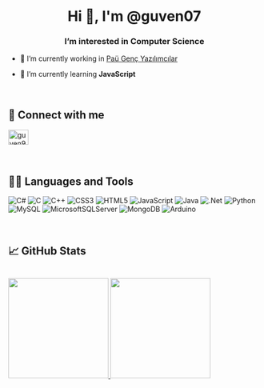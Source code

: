 <h1 align="center">Hi 👋, I'm @guven07</h1>
<h3 align="center">I’m interested in Computer Science</h3>

- 🔭 I’m currently working in [Paü Genç Yazılımcılar](https://github.com/GencYazilimcilar)

- 🌱 I’m currently learning **JavaScript**

<br>


## 👋 Connect with me
<p align="left">
<a href="https://instagram.com/guven94372" target="blank"><img align="center" src="https://raw.githubusercontent.com/rahuldkjain/github-profile-readme-generator/master/src/images/icons/Social/instagram.svg" alt="guven94372" height="30" width="40" /></a>
</p>

<br>

## 👩‍💻 Languages and Tools
![C#](https://img.shields.io/badge/c%23-%23239120.svg?style=for-the-badge&logo=c-sharp&logoColor=white)
![C](https://img.shields.io/badge/c-%2300599C.svg?style=for-the-badge&logo=c&logoColor=white)
![C++](https://img.shields.io/badge/c++-%2300599C.svg?style=for-the-badge&logo=c%2B%2B&logoColor=white)
![CSS3](https://img.shields.io/badge/css3-%231572B6.svg?style=for-the-badge&logo=css3&logoColor=white)
![HTML5](https://img.shields.io/badge/html5-%23E34F26.svg?style=for-the-badge&logo=html5&logoColor=white)
![JavaScript](https://img.shields.io/badge/javascript-%23323330.svg?style=for-the-badge&logo=javascript&logoColor=%23F7DF1E)
![Java](https://img.shields.io/badge/java-%23ED8B00.svg?style=for-the-badge&logo=java&logoColor=white)
![.Net](https://img.shields.io/badge/.NET-5C2D91?style=for-the-badge&logo=.net&logoColor=white)
![Python](https://img.shields.io/badge/python-3670A0?style=for-the-badge&logo=python&logoColor=ffdd54)
![MySQL](https://img.shields.io/badge/mysql-%2300f.svg?style=for-the-badge&logo=mysql&logoColor=white)
![MicrosoftSQLServer](https://img.shields.io/badge/Microsoft%20SQL%20Sever-CC2927?style=for-the-badge&logo=microsoft%20sql%20server&logoColor=white)
![MongoDB](https://img.shields.io/badge/MongoDB-%234ea94b.svg?style=for-the-badge&logo=mongodb&logoColor=white)
![Arduino](https://img.shields.io/badge/-Arduino-00979D?style=for-the-badge&logo=Arduino&logoColor=white)

<br>

## &#x1f4c8; GitHub Stats

<br/>

<a href="https://github.com/anuraghazra/github-readme-stats">
 <img height=200px src="https://github-readme-stats.vercel.app/api/top-langs/?username=guven07&langs_count=8&layout=compact&theme=dark" />
</a> 
<a href="https://github.com/anuraghazra/github-readme-stats">
 <img height=200px src="https://github-readme-stats.vercel.app/api?username=guven07&theme=dark" />
</a> 



